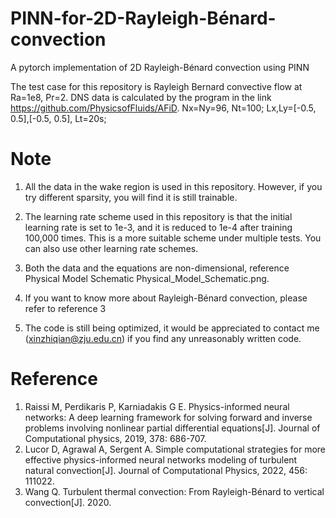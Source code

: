 # PINN-for-2D-Rayleigh-Bénard-convection

A pytorch implementation of 2D Rayleigh-Bénard convection using PINN

The test case for this repository is Rayleigh Bernard convective flow at Ra=1e8, Pr=2.
DNS data is calculated by the program in the link https://github.com/PhysicsofFluids/AFiD.
Nx=Ny=96, Nt=100;
Lx,Ly=[-0.5, 0.5],[-0.5, 0.5], Lt=20s;

# Note
1. All the data in the wake region is used in this repository. However, if you try different sparsity, you will find it is still trainable.

2. The learning rate scheme used in this repository is that the initial learning rate is set to 1e-3, and it is reduced to 1e-4 after training 100,000 times. This is a more suitable scheme under multiple tests. You can also use other learning rate schemes.

3. Both the data and the equations are non-dimensional, reference Physical Model Schematic Physical_Model_Schematic.png. 

4. If you want to know more about Rayleigh-Bénard convection, please refer to reference 3

5. The code is still being optimized, it would be appreciated to contact me (xinzhiqian@zju.edu.cn) if you find any unreasonably written code.

# Reference
1. Raissi M, Perdikaris P, Karniadakis G E. Physics-informed neural networks: A deep learning framework for solving forward and inverse problems involving nonlinear partial differential equations[J]. Journal of Computational physics, 2019, 378: 686-707.
2. Lucor D, Agrawal A, Sergent A. Simple computational strategies for more effective physics-informed neural networks modeling of turbulent natural convection[J]. Journal of Computational Physics, 2022, 456: 111022.
3. Wang Q. Turbulent thermal convection: From Rayleigh-Bénard to vertical convection[J]. 2020.
